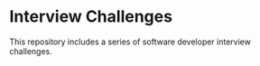 # Interview Challenges

This repository includes a series of software developer interview challenges.
